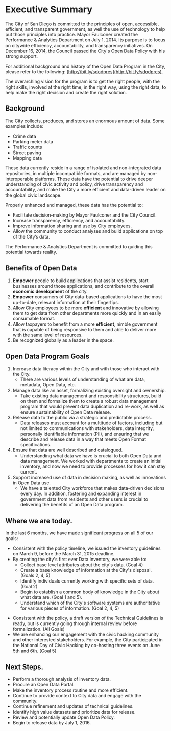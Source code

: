 # Executive Summary

The City of San Diego is committed to the principles of open, accessible, efficient, and transparent government, as well the use of technology to help put those principles into practice.  Mayor Faulconer created the Performance & Analytics Department on July 1, 2014.  Its purpose is to focus on citywide efficiency, accountability, and transparency initiatives.  On December 16, 2014, the Council passed the City's Open Data Policy with his strong support.

For additional background and history of the Open Data Program in the City, please refer to the following: [http://bit.ly/sdodpres](http://bit.ly/sdodpres).

The overarching vision for the program is to get the right people, with the right skills, involved at the right time, in the right way, using the right data, to help make the right decision and create the right solution.

## Background
The City collects, produces, and stores an enormous amount of data.  Some examples include:

* Crime data
* Parking meter data
* Traffic counts
* Street paving
* Mapping data

These data currently reside in a range of isolated and non-integrated data repositories, in multiple incompatible formats, and are managed by non-interoperable platforms.  These data have the potential to drive deeper understanding of civic activity and policy, drive transparency and accountability, and make the City a more efficient and data-driven leader on the global civic landscape.

Properly enhanced and managed, these data has the potential to:

* Facilitate decision-making by Mayor Faulconer and the City Council.
* Increase transparency, efficiency, and accountability.
* Improve information sharing and use by City employees.
* Allow the community to conduct analyses and build applications on top of the City’s data.

The Performance & Analytics Department is committed to guiding this potential towards reality. 


## Benefits of Open Data
1. **Empower** people to build applications that assist residents, start businesses around those applications, and contribute to the overall **economic development** of the city.
2. **Empower** consumers of City data-based applications to have the most up-to-date, relevant information at their fingertips.
3. Allow City employees to be more **efficient** and innovative by allowing them to get data from other departments more quickly and in an easily consumable format.
4. Allow taxpayers to benefit from a more **efficient**, nimble government that is capable of being responsive to them and able to deliver more with the same level of resources.
5. Be recognized globally as a leader in the space.



## Open Data Program Goals
1. Increase data literacy within the City and with those who interact with the City.
    * There are various levels of understanding of what are data, metadata, Open Data, etc.
2. Manage data like an asset, formalizing existing oversight and ownership.
    * Take existing data management and responsibility structures, build on them and formalize them to create a robust data management program that would prevent data duplication and re-work, as well as ensure sustainability of Open Data release.
3. Release data to the public via a strategic and predictable process.
    * Data releases must account for a multitude of factors, including but not limited to communications with stakeholders, data integrity, personally identifiable information (PII), and ensuring that we describe and release data in a way that meets Open Format specifications.
4. Ensure that data are well described and catalogued.
    * Understanding what data we have is crucial to both Open Data and data management.  We worked with departments to create an initial inventory, and now we need to provide processes for how it can stay current.  
5. Support increased use of data in decision making, as well as innovations in Open Data use.
    * We have a talented City workforce that makes data-driven decisions every day.  In addition, fostering and expanding interest in government data from residents and other users is crucial to delivering the benefits of an Open Data program.

## Where we are today.
In the last 6 months, we have made significant progress on all 5 of our goals:
* Consistent with the policy timeline, we issued the inventory guidelines on March 9, before the March 31, 2015 deadline.
* By creating the city's first ever Data Inventory, we were able to:
    * Collect base level attributes about the city's data. (Goal 4)
    * Create a base knowledge of information at the City's disposal. (Goals 2, 4, 5)
    * Identify individuals currently working with specific sets of data. (Goal 2) 
    * Begin to establish a common body of knowledge in the City about what data are. (Goal 1 and 5).
    * Understand which of the City's software systems are authoritative for various pieces of information. (Goal 2, 4, 5)
+ Consistent with the policy, a draft version of the Technical Guidelines is ready, but is currently going through internal review before formalization. (All Goals)
+ We are enhancing our engagement with the civic hacking community and other interested stakeholders. For example, the City participated in the National Day of Civic Hacking by co-hosting three events on June 5th and 6th.  (Goal 5)

## Next Steps.
* Perform a thorough analysis of inventory data.
* Procure an Open Data Portal.
* Make the inventory process routine and more efficient.
* Continue to provide context to City data and engage with the community.
* Continue refinement and updates of technical guidelines.
* Identify high value datasets and prioritize data for release.
* Review and potentially update Open Data Policy.
* Begin to release data by July 1, 2016.


